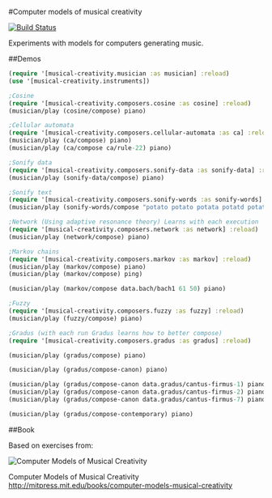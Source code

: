 #Computer models of musical creativity

[![Build Status](https://travis-ci.org/josephwilk/musical-creativity.png?branch=master)](https://travis-ci.org/josephwilk/musical-creativity)

Experiments with models for computers generating music.

##Demos

```clojure
(require '[musical-creativity.musician :as musician] :reload)
(use '[musical-creativity.instruments])

;Cosine
(require '[musical-creativity.composers.cosine :as cosine] :reload)
(musician/play (cosine/compose) piano)

;Cellular automata
(require '[musical-creativity.composers.cellular-automata :as ca] :reload)
(musician/play (ca/compose) piano)
(musician/play (ca/compose ca/rule-22) piano)

;Sonify data
(require '[musical-creativity.composers.sonify-data :as sonify-data] :reload)
(musician/play (sonify-data/compose) piano)

;Sonify text
(require '[musical-creativity.composers.sonify-words :as sonify-words] :reload)
(musician/play (sonify-words/compose "potato potato potata potatd potate potatk") piano)

;Network (Using adaptive resonance theory) Learns with each execution
(require '[musical-creativity.composers.network :as network] :reload)
(musician/play (network/compose) piano)

;Markov chains
(require '[musical-creativity.composers.markov :as markov] :reload)
(musician/play (markov/compose) piano)
(musician/play (markov/compose) ping)

(musician/play (markov/compose data.bach/bach1 61 50) piano)

;Fuzzy
(require '[musical-creativity.composers.fuzzy :as fuzzy] :reload)
(musician/play (fuzzy/compose) piano)

;Gradus (with each run Gradus learns how to better compose)
(require '[musical-creativity.composers.gradus :as gradus] :reload)

(musician/play (gradus/compose) piano)

(musician/play (gradus/compose-canon) piano)

(musician/play (gradus/compose-canon data.gradus/cantus-firmus-1) piano)
(musician/play (gradus/compose-canon data.gradus/cantus-firmus-2) piano)
(musician/play (gradus/compose-canon data.gradus/cantus-firmus-7) piano)

(musician/play (gradus/compose-contemporary) piano)
```

##Book

Based on exercises from:

![Computer Models of Musical Creativity](http://mitpress.mit.edu/covers/9780262033381.jpg)

Computer Models of Musical Creativity http://mitpress.mit.edu/books/computer-models-musical-creativity
